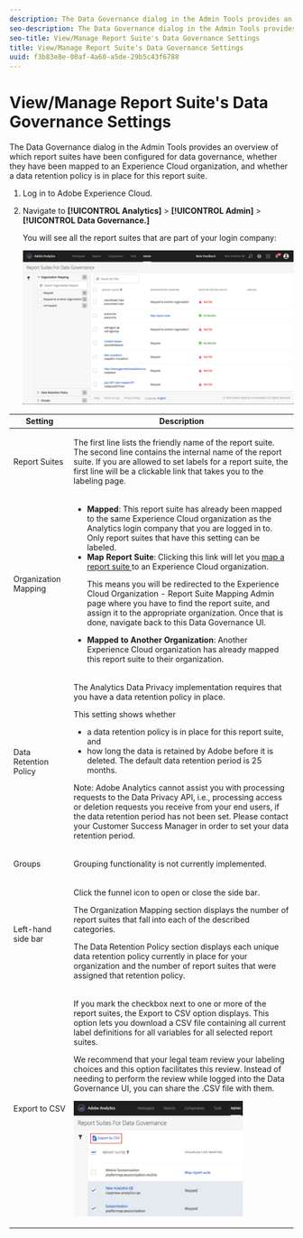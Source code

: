 ```yaml
---
description: The Data Governance dialog in the Admin Tools provides an overview of which report suites have been configured for data governance, whether they have been mapped to an Experience Cloud organization, and whether a data retention policy is in place for this report suite.
seo-description: The Data Governance dialog in the Admin Tools provides an overview of which report suites have been configured for data governance, whether they have been mapped to an Experience Cloud organization, and whether a data retention policy is in place for this report suite.
seo-title: View/Manage Report Suite's Data Governance Settings
title: View/Manage Report Suite's Data Governance Settings
uuid: f3b83e8e-00af-4a60-a5de-29b5c43f6788
---
```


# View/Manage Report Suite's Data Governance Settings

The Data Governance dialog in the Admin Tools provides an overview of which report suites have been configured for data governance, whether they have been mapped to an Experience Cloud organization, and whether a data retention policy is in place for this report suite.

1. Log in to Adobe Experience Cloud.
1. Navigate to  **[!UICONTROL Analytics]** > **[!UICONTROL Admin]** > **[!UICONTROL Data Governance.]** 

   You will see all the report suites that are part of your login company:

   ![](assets/privacy_setup_an.png)

<table id="table_448292730FF0475E9DCB731882F9A29B"> 
 <thead> 
  <tr> 
   <th colname="col1" class="entry"> Setting </th> 
   <th colname="col2" class="entry"> Description </th> 
  </tr> 
 </thead>
 <tbody> 
  <tr> 
   <td colname="col1"> <p>Report Suites </p> </td> 
   <td colname="col2"> <p>The first line lists the friendly name of the report suite. The second line contains the internal name of the report suite. If you are allowed to set labels for a report suite, the first line will be a clickable link that takes you to the labeling page. </p> </td> 
  </tr> 
  <tr> 
   <td colname="col1"> <p>Organization Mapping </p> </td> 
   <td colname="col2"> 
    <ul id="ul_EF8F613B0C5E42D19DB60BD0C89C114B"> 
     <li id="li_B35EE88555F547EFBF55ADE9D0C9EC3B"><b>Mapped</b>: This report suite has already been mapped to the same Experience Cloud organization as the Analytics login company that you are logged in to. Only report suites that have this setting can be labeled. </li> 
     <li id="li_4E800BF80CFF477BAA091EF272D9071C"><b>Map Report Suite</b>: Clicking this link will let you <a href="https://marketing.adobe.com/resources/help/en_US/mcloud/report-suite-mapping.html" format="html" scope="external"> map a report suite </a> to an Experience Cloud organization. <p>This means you will be redirected to the Experience Cloud Organization - Report Suite Mapping Admin page where you have to find the report suite, and assign it to the appropriate organization. Once that is done, navigate back to this Data Governance UI. </p> </li> 
     <li id="li_FF825A65D089487BBF5FCB0D74D41CD7"><b>Mapped to Another Organization</b>: Another Experience Cloud organization has already mapped this report suite to their organization. </li> 
    </ul> </td> 
  </tr> 
  <tr> 
   <td colname="col1"> <p>Data Retention Policy </p> </td> 
   <td colname="col2"> <p>The Analytics Data Privacy implementation requires that you have a data retention policy in place. </p> <p>This setting shows whether </p> 
    <ul id="ul_AC1F0827293B47E39BFEC4B1766A0CAC"> 
     <li id="li_3AAD93EA92B94C6180E5AEBC5E4D10FB">a data retention policy is in place for this report suite, and </li> 
     <li id="li_2E8D71905C734F8BB3245FEEDA953B3E">how long the data is retained by Adobe before it is deleted. The default data retention period is 25 months. </li> 
    </ul> <p>Note:  Adobe Analytics cannot assist you with processing requests to the Data Privacy API, i.e., processing access or deletion requests you receive from your end users, if the data retention period has not been set. Please contact your Customer Success Manager in order to set your data retention period. </p> </td> 
  </tr> 
  <tr> 
   <td colname="col1"> <p>Groups </p> </td> 
   <td colname="col2"> <p>Grouping functionality is not currently implemented. </p> </td> 
  </tr> 
  <tr> 
   <td colname="col1"> <p>Left-hand side bar </p> </td> 
   <td colname="col2"> <p>Click the funnel icon to open or close the side bar. </p> <p>The Organization Mapping section displays the number of report suites that fall into each of the described categories. </p> <p>The Data Retention Policy section displays each unique data retention policy currently in place for your organization and the number of report suites that were assigned that retention policy. </p> </td> 
  </tr> 
  <tr> 
   <td colname="col1"> <p>Export to CSV </p> </td> 
   <td colname="col2"> <p>If you mark the checkbox next to one or more of the report suites, the <span class="uicontrol"> Export to CSV </span> option displays. This option lets you download a CSV file containing all current label definitions for all variables for all selected report suites. </p> <p>We recommend that your legal team review your labeling choices and this option facilitates this review. Instead of needing to perform the review while logged into the Data Governance UI, you can share the .CSV file with them. </p> <p><img placement="break"  src="assets/export_csv.png" width="300px" id="image_5FE821B2D07B402D8E0F6FE53D6FC52E" /> </p> </td> 
  </tr> 
 </tbody> 
</table>

